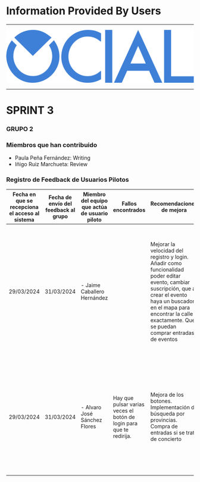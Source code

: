 # Information Provided By Users
---

<MDXLayout>
  <img src="https://github.com/ispp-2324-ocial/KB/blob/main/assets/Texto_Ocial.png?raw=true" alt="Texto_Ocial" className="img-centered img-custom-height" />
</MDXLayout>

---

# SPRINT 3

### GRUPO 2

### Miembros que han contribuido

- Paula Peña Fernández: Writing
- Iñigo Ruiz Marchueta: Review


### Registro de Feedback de Usuarios Pilotos

| Fecha en que se recepciona el acceso al sistema | Fecha de envío del feedback al grupo | Miembro del equipo que actúa de usuario piloto | Fallos encontrados | Recomendaciones de mejora | Otros comentarios |
|------------------------------------------------|----------------------------------------|-----------------------------------------------|---------------------|--------------------------|-------------------|
| 29/03/2024                                     | 31/03/2024                             | - Jaime Caballero Hernández                  |                     | Mejorar la velocidad del registro y login. Añadir como funcionalidad poder editar evento, cambiar suscripción, que al crear el evento haya un buscador en el mapa para encontrar la calle exactamente. Que se puedan comprar entradas de eventos  |      Aplicación muy lenta. Mejorable la experiencia del usuario. Se diferencia de otras aplicaciones. No recomendaría la aplicación. Muy fácil la interacción con el mapa y la creación de eventos. Piensa que ayudaría al negocio a obtener más público.|                 
| 29/03/2024                                     | 31/03/2024                             | - Alvaro José Sánchez Flores                |            Hay que pulsar varias veces el botón de login para que te redirija. | Mejora de los botones. Implementación de búsqueda por provincias. Compra de entradas si se trata de concierto         |        Aplicación poco cómoda, lenta. No se diferencia de otras aplicaciones. Tal vez la recomendaría. Fácil la interacción con el mapa y la creación de eventos. Piensa que ayudaría al negocio a obtener más público.                  |   

